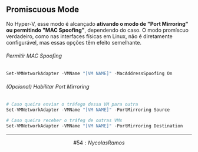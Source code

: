 ## Promiscuous  Mode
No Hyper-V, esse modo é alcançado **ativando o modo de "Port Mirroring" ou permitindo "MAC Spoofing"**, dependendo do caso. O modo promíscuo verdadeiro, como nas interfaces físicas em Linux, não é diretamente configurável, mas essas opções têm efeito semelhante.

###### Permitir MAC Spoofing
```powershell
Set-VMNetworkAdapter -VMName "[VM NAME]" -MacAddressSpoofing On
```
###### (Opcional) Habilitar Port Mirroring
```powershell
# Caso queira enviar o tráfego dessa VM para outra
Set-VMNetworkAdapter -VMName "[VM NAME]" -PortMirroring Source

# Caso queira receber o tráfeg de outras VMs
Set-VMNetworkAdapter -VMName "[VM NAME]" -PortMirroring Destination
```
***
$$\#54 : Nycolas Ramos$$